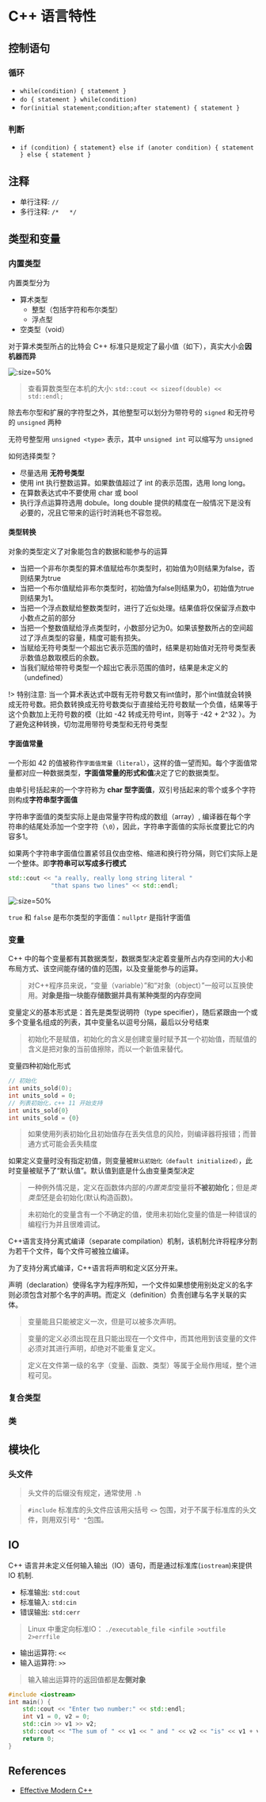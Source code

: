 # C++ 语言特性

## 控制语句

### 循环

- `while(condition) { statement }`
- `do { statement } while(condition)`
- `for(initial statement;condition;after statement) { statement }`

### 判断

- `if (condition) { statement} else if (anoter condition) { statement } else { statement }`

## 注释

- 单行注释: `//`
- 多行注释: `/*   */` 


## 类型和变量

### 内置类型

内置类型分为

- 算术类型
    - 整型（包括字符和布尔类型）
    - 浮点型
- 空类型（void）

对于算术类型所占的比特会 C++ 标准只是规定了最小值（如下），真实大小会**因机器而异**

![](../images/cpp_number_size.png ":size=50%")

> 查看算数类型在本机的大小: `std::cout << sizeof(double) << std::endl;`

除去布尔型和扩展的字符型之外，其他整型可以划分为带符号的 `signed` 和无符号的 `unsigned` 两种

无符号整型用 `unsigned <type>` 表示，其中 `unsigned int` 可以缩写为 `unsigned`

如何选择类型？

- 尽量选用 **无符号类型**
- 使用 int 执行整数运算。如果数值超过了 int 的表示范围，选用 long long。
- 在算数表达式中不要使用 char 或 bool
- 执行浮点运算符选用 dobule。long double 提供的精度在一般情况下是没有必要的，况且它带来的运行时消耗也不容忽视。

#### 类型转换

对象的类型定义了对象能包含的数据和能参与的运算

- 当把一个非布尔类型的算术值赋给布尔类型时，初始值为0则结果为false，否则结果为true
- 当把一个布尔值赋给非布尔类型时，初始值为false则结果为0，初始值为true则结果为1。
- 当把一个浮点数赋给整数类型时，进行了近似处理。结果值将仅保留浮点数中小数点之前的部分
- 当把一个整数值赋给浮点类型时，小数部分记为0。如果该整数所占的空间超过了浮点类型的容量，精度可能有损失。
- 当赋给无符号类型一个超出它表示范围的值时，结果是初始值对无符号类型表示数值总数取模后的余数。
- 当我们赋给带符号类型一个超出它表示范围的值时，结果是未定义的（undefined）

!> 特别注意: 当一个算术表达式中既有无符号数又有int值时，那个int值就会转换成无符号数。把负数转换成无符号数类似于直接给无符号数赋一个负值，结果等于这个负数加上无符号数的模（比如 -42 转成无符号int，则等于 -42 + 2^32 ）。为了避免这种转换，切勿混用带符号类型和无符号类型

#### 字面值常量

一个形如 42 的值被称作`字面值常量（literal）`，这样的值一望而知。每个字面值常量都对应一种数据类型，**字面值常量的形式和值**决定了它的数据类型。

由单引号括起来的一个字符称为 **char 型字面值**，双引号括起来的零个或多个字符则构成**字符串型字面值**

字符串字面值的类型实际上是由常量字符构成的数组（array）, 编译器在每个字符串的结尾处添加一个空字符（`\0`），因此，字符串字面值的实际长度要比它的内容多1。

如果两个字符串字面值位置紧邻且仅由空格、缩进和换行符分隔，则它们实际上是一个整体。即**字符串可以写成多行模式**

```cpp
std::cout << "a really, really long string literal "
            "that spans two lines" << std::endl;
```

![](../images/cpp_literal.png ":size=50%")

`true` 和 `false` 是布尔类型的字面值：`nullptr` 是指针字面值

### 变量

C++ 中的每个变量都有其数据类型，数据类型决定着变量所占内存空间的大小和布局方式、该空间能存储的值的范围，以及变量能参与的运算。

> 对C++程序员来说，“变量（variable）”和“对象（object）”一般可以互换使用。**对象是指一块能存储数据并具有某种类型的内存空间**

变量定义的基本形式是：首先是类型说明符（type specifier），随后紧跟由一个或多个变量名组成的列表，其中变量名以逗号分隔，最后以分号结束

> 初始化不是赋值，初始化的含义是创建变量时赋予其一个初始值，而赋值的含义是把对象的当前值擦除，而以一个新值来替代。

变量四种初始化形式

```cpp
// 初始化
int units_sold(0);
int units_sold = 0;
// 列表初始化，c++ 11 开始支持
int units_sold{0}
int units_sold = {0}
```

> 如果使用列表初始化且初始值存在丢失信息的风险，则编译器将报错；而普通方式可能会丢失精度

如果定义变量时没有指定初值，则变量被`默认初始化（default initialized）`，此时变量被赋予了“默认值”。默认值到底是什么由变量类型决定

> 一种例外情况是，定义在函数体内部的*内置类型*变量将**不被初始化**；但是*类类型*还是会初始化(默认构造函数)。

> 未初始化的变量含有一个不确定的值，使用未初始化变量的值是一种错误的编程行为并且很难调试。

C++语言支持分离式编译（separate compilation）机制，该机制允许将程序分割为若干个文件，每个文件可被独立编译。

为了支持分离式编译，C++语言将声明和定义区分开来。

声明（declaration）使得名字为程序所知，一个文件如果想使用别处定义的名字则必须包含对那个名字的声明。而定义（definition）负责创建与名字关联的实体。

> 变量能且只能被定义一次，但是可以被多次声明。

> 变量的定义必须出现在且只能出现在一个文件中，而其他用到该变量的文件必须对其进行声明，却绝对不能重复定义。

> 定义在文件第一级的名字（变量、函数、类型）等属于全局作用域，整个进程可见。


### 复合类型



### 类

## 模块化

### 头文件

> 头文件的后缀没有规定，通常使用 `.h`

> `#include` 标准库的头文件应该用尖括号 `<>` 包围，对于不属于标准库的头文件，则用双引号`" "`包围。

## IO

C++ 语言并未定义任何输入输出（IO）语句，而是通过标准库(`iostream`)来提供 IO 机制.

- 标准输出: `std:cout`
- 标准输入: `std:cin`
- 错误输出: `std:cerr` 

> Linux 中重定向标准IO： `./executable_file <infile >outfile 2>errfile`

- 输出运算符: `<<`
- 输入运算符: `>>`

> 输入输出运算符的返回值都是**左侧对象**

```cpp
#include <iostream>
int main() {
    std::cout << "Enter two number:" << std::endl;
    int v1 = 0, v2 = 0;
    std::cin >> v1 >> v2;
    std::cout << "The sum of " << v1 << " and " << v2 << "is" << v1 + v2 << std::endl;
    return 0;
}
```


## References

- [Effective Modern C++](https://cntransgroup.github.io/EffectiveModernCppChinese/Introduction)